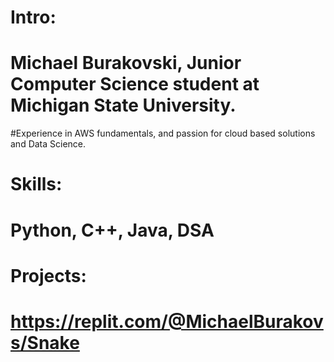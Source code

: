 #  Intro: 
#  Michael Burakovski, Junior Computer Science student at Michigan State University.
#Experience in AWS fundamentals, and passion for cloud based solutions and Data Science.
#  Skills:
#  Python, C++, Java, DSA
#  Projects:
#  https://replit.com/@MichaelBurakovs/Snake
